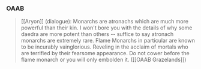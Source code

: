 
### OAAB
> [[Aryon]] (dialogue): Monarchs are atronachs which are much more powerful than their kin. I won't bore you with the details of why some daedra are more potent than others -- suffice to say atronach monarchs are extremely rare. Flame Monarchs in particular are known to be incurably vainglorious. Reveling in the acclaim of mortals who are terrified by their fearsome appearance. Do not cower before the flame monarch or you will only embolden it. ([[OAAB Grazelands]])